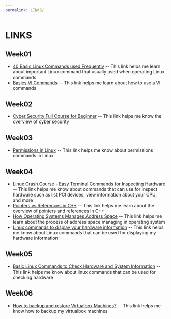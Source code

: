 ```yaml
---
permalink: LINKS/
---
```


# LINKS

## Week01
- [40 Basic Linux Commands used Frequently](https://linuxopsys.com/topics/basic-linux-commands) -- This link helps me learn about important Linux command that usually used when operating Linux commands
- [Basics VI Commands](https://www.cs.colostate.edu/helpdocs/vi.html) -- This link helps me learn about how to use a VI commands

## Week02
- [Cyber Security Full Course for Beginner](https://www.youtube.com/watch?v=U_P23SqJaDc) -- This link helps me know the overview of cyber security

## Week03
- [Permissions in Linux](https://www.geeksforgeeks.org/permissions-in-linux/) -- This link helps me know about permissions commands in Linux

## Week04
- [Linux Crash Course - Easy Terminal Commands for Inspecting Hardware](https://www.youtube.com/watch?v=oGyJr-iUwt8) -- This link helps me know about commands that can use for inspect hardware such as list PCI devices, view information about your CPU, and more
- [Pointers vs References in C++](https://www.geeksforgeeks.org/pointers-vs-references-cpp/) -- This link helps me learn about the overview of pointers and references in C++
- [How Operating Systems Manages Address Space](https://study.com/academy/lesson/how-operating-systems-manages-address-space.html) -- This link helps me learn about the process of address space managing in operating system
- [Linux commands to display your hardware information](https://opensource.com/article/19/9/linux-commands-hardware-information) -- This link helps me know about Linux commands that can be used for displaying my hardware information

## Week05
- [Basic Linux Commands to Check Hardware and System Information](https://medium.com/technology-hits/basic-linux-commands-to-check-hardware-and-system-information-62a4436d40db) -- This link helps me know about linux commands that can be used for checking hardware 

## Week06
- [How to backup and restore Virtualbox Machines?](https://www.youtube.com/watch?v=HkGJr5BJg5g&t=125s) -- This link helps me know how to backup my virtualbox machines
